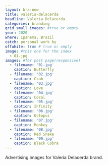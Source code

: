 ```yaml
---
layout: bra-new
title: valeria-delacerda
headline: Valeria Delacerda
categories: branding
grid_small_images: #true or empty
year: 2020
where: Ipanema, Brazil
catch: personal work by
offwhite: true # true or empty
image: #this one for the index
  - 01.jpg
images: #for post page(responsive)
  - filename: '01.jpg'
    caption: Butterfly
  - filename: '02.jpg'
    caption: Crab
  - filename: '03.jpg'
    caption: Love
  - filename: '04.jpg'
    caption: Coral
  - filename: '05.jpg'
    caption: Infinity
  - filename: '06.jpg'
    caption: Octopus
  - filename: '07.jpg'
    caption: Monkey
  - filename: '08.jpg'
    caption: Red Snake
  - filename: '09.jpg'
    caption: Black Cobra
---
```


Advertising images for Valeria Delacerda brand.
